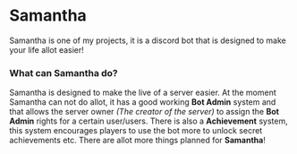 # Samantha
Samantha is one of my projects, it is a discord bot that is designed to make your life allot easier!

### What can Samantha do?
Samantha is designed to make the live of a server easier. At the moment Samantha can not do allot, it has a good working **Bot Admin** system and that allows the server owner *(The creator of the server)* to assign the **Bot Admin** rights for a certain user/users. There is also a **Achievement** system, this system encourages players to use the bot more to unlock secret achievements etc. There are allot more things planned for **Samantha**!
